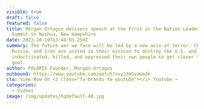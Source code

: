 ```yaml
---
visible: true
draft: false
featured: false
title: Morgan Ortagus delivers speech at the First in the Nation Leadership
  Summit in Nashua, New Hampshire
date: 2023-10-19T13:44:03.259Z
summary: The future war we face will be led by a new axis of terror. China,
  Russia, and Iran are united in their mission to destroy the U.S. and have
  indoctrinated, killed, and oppressed their own people to get closer to that
  goal.
author: POLARIS Founder, Morgan Ortagus
outbound: https://www.youtube.com/watch?v=yJ3mSvaGedk
cta: View Now On <i class="fa-brands fa-youtube"></i> Youtube →
categories:
  - Videos
image: /img/updates/hqdefault-48.jpg
---
```

